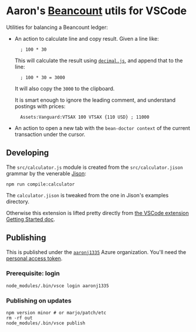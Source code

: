 # Aaron's [Beancount](https://beancount.github.io) utils for VSCode

Utilities for balancing a Beancount ledger:

- An action to calculate line and copy result. Given a line like:

        ; 100 * 30

    This will calculate the result using [`decimal.js`](https://www.npmjs.com/package/decimal.js/v/3.0.0), and append that to the line:

        ; 100 * 30 = 3000

    It will also copy the `3000` to the clipboard.
    
    It is smart enough to ignore the leading comment, and understand postings with prices:

        Assets:Vanguard:VTSAX 100 VTSAX {110 USD} ; 11000

- An action to open a new tab with the `bean-doctor context` of the current transaction under the cursor.

## Developing

The `src/calculator.js` module is created from the `src/calculator.jison` grammar by the venerable [Jison](https://github.com/zaach/jison):

    npm run compile:calculator

The `calculator.jison` is tweaked from the one in Jison's examples directory.

Otherwise this extension is lifted pretty directly from [the VSCode extension Getting Started doc](https://code.visualstudio.com/api/get-started/your-first-extension).

## Publishing

This is published under the [`aaronj1335`](https://dev.azure.com/aaronj1335) Azure organization. You'll need the [personal access token](https://code.visualstudio.com/api/working-with-extensions/publishing-extension#get-a-personal-access-token).

### Prerequisite: login

    node_modules/.bin/vsce login aaronj1335

### Publishing on updates

    npm version minor # or marjo/patch/etc
    rm -rf out
    node_modules/.bin/vsce publish
